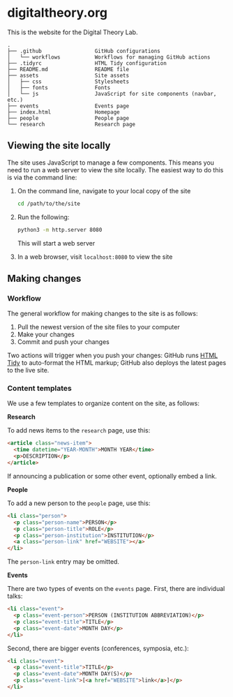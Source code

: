 # digitaltheory.org

This is the website for the Digital Theory Lab.

```
.
├── .github                 GitHub configurations
│   └── workflows           Workflows for managing GitHub actions
├── .tidyrc                 HTML Tidy configuration
├── README.md               README file
├── assets                  Site assets
│   ├── css                 Stylesheets
│   ├── fonts               Fonts
│   └── js                  JavaScript for site components (navbar, etc.)
├── events                  Events page
├── index.html              Homepage
├── people                  People page
└── research                Research page
```

## Viewing the site locally

The site uses JavaScript to manage a few components. This means you need to run
a web server to view the site locally. The easiest way to do this is via the
command line:

1. On the command line, navigate to your local copy of the site

   ```sh
   cd /path/to/the/site
   ```

2. Run the following:

   ```sh
   python3 -m http.server 8080
   ```

   This will start a web server

3. In a web browser, visit `localhost:8080` to view the site


## Making changes

### Workflow

The general workflow for making changes to the site is as follows:

1. Pull the newest version of the site files to your computer 
2. Make your changes
3. Commit and push your changes

Two actions will trigger when you push your changes: GitHub runs [HTML
Tidy][tidy] to auto-format the HTML markup; GitHub also deploys the latest
pages to the live site.

[tidy]: https://www.html-tidy.org/


### Content templates

We use a few templates to organize content on the site, as follows:

**Research**

To add news items to the `research` page, use this:

```html
<article class="news-item">
  <time datetime="YEAR-MONTH">MONTH YEAR</time>
  <p>DESCRIPTION</p>
</article>
```

If announcing a publication or some other event, optionally embed a link.


**People**

To add a new person to the `people` page, use this:

```html
<li class="person">
  <p class="person-name">PERSON</p>
  <p class="person-title">ROLE</p>
  <p class="person-institution">INSTITUTION</p>
  <a class="person-link" href="WEBSITE"></a>
</li>
```

The `person-link` entry may be omitted.


**Events**

There are two types of events on the `events` page. First, there are individual
talks:

```html
<li class="event">
  <p class="event-person">PERSON (INSTITUTION ABBREVIATION)</p>
  <p class="event-title">TITLE</p>
  <p class="event-date">MONTH DAY</p>
</li>
```

Second, there are bigger events (conferences, symposia, etc.):

```html
<li class="event">
  <p class="event-title">TITLE</p>
  <p class="event-date">MONTH DAY(S)</p>
  <p class="event-link">[<a href="WEBSITE">link</a>]</p>
</li>
```

